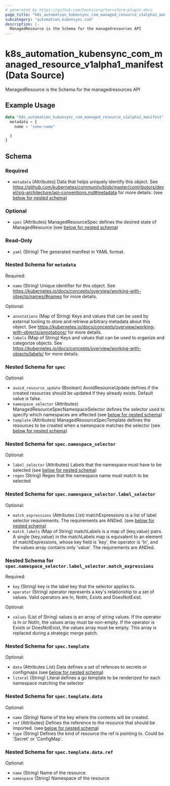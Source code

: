 ```yaml
---
# generated by https://github.com/hashicorp/terraform-plugin-docs
page_title: "k8s_automation_kubensync_com_managed_resource_v1alpha1_manifest Data Source - terraform-provider-k8s"
subcategory: "automation.kubensync.com"
description: |-
  ManagedResource is the Schema for the managedresources API
---
```


# k8s_automation_kubensync_com_managed_resource_v1alpha1_manifest (Data Source)

ManagedResource is the Schema for the managedresources API

## Example Usage

```terraform
data "k8s_automation_kubensync_com_managed_resource_v1alpha1_manifest" "example" {
  metadata = {
    name = "some-name"

  }
}
```

<!-- schema generated by tfplugindocs -->
## Schema

### Required

- `metadata` (Attributes) Data that helps uniquely identify this object. See https://github.com/kubernetes/community/blob/master/contributors/devel/sig-architecture/api-conventions.md#metadata for more details. (see [below for nested schema](#nestedatt--metadata))

### Optional

- `spec` (Attributes) ManagedResourceSpec defines the desired state of ManagedResource (see [below for nested schema](#nestedatt--spec))

### Read-Only

- `yaml` (String) The generated manifest in YAML format.

<a id="nestedatt--metadata"></a>
### Nested Schema for `metadata`

Required:

- `name` (String) Unique identifier for this object. See https://kubernetes.io/docs/concepts/overview/working-with-objects/names/#names for more details.

Optional:

- `annotations` (Map of String) Keys and values that can be used by external tooling to store and retrieve arbitrary metadata about this object. See https://kubernetes.io/docs/concepts/overview/working-with-objects/annotations/ for more details.
- `labels` (Map of String) Keys and values that can be used to organize and categorize objects. See https://kubernetes.io/docs/concepts/overview/working-with-objects/labels/ for more details.


<a id="nestedatt--spec"></a>
### Nested Schema for `spec`

Optional:

- `avoid_resource_update` (Boolean) AvoidResourceUpdate defines if the created resources should be updated if they already exists. Default value is false.
- `namespace_selector` (Attributes) ManagedResourceSpecNamespaceSelector defines the selector used to specify which namespaces are affected (see [below for nested schema](#nestedatt--spec--namespace_selector))
- `template` (Attributes) ManagedResourceSpecTemplate defines the resources to be created when a namespace matches the selector (see [below for nested schema](#nestedatt--spec--template))

<a id="nestedatt--spec--namespace_selector"></a>
### Nested Schema for `spec.namespace_selector`

Optional:

- `label_selector` (Attributes) Labels that the namespace must have to be selected (see [below for nested schema](#nestedatt--spec--namespace_selector--label_selector))
- `regex` (String) Regex that the namespace name must match to be selected

<a id="nestedatt--spec--namespace_selector--label_selector"></a>
### Nested Schema for `spec.namespace_selector.label_selector`

Optional:

- `match_expressions` (Attributes List) matchExpressions is a list of label selector requirements. The requirements are ANDed. (see [below for nested schema](#nestedatt--spec--namespace_selector--label_selector--match_expressions))
- `match_labels` (Map of String) matchLabels is a map of {key,value} pairs. A single {key,value} in the matchLabels map is equivalent to an element of matchExpressions, whose key field is 'key', the operator is 'In', and the values array contains only 'value'. The requirements are ANDed.

<a id="nestedatt--spec--namespace_selector--label_selector--match_expressions"></a>
### Nested Schema for `spec.namespace_selector.label_selector.match_expressions`

Required:

- `key` (String) key is the label key that the selector applies to.
- `operator` (String) operator represents a key's relationship to a set of values. Valid operators are In, NotIn, Exists and DoesNotExist.

Optional:

- `values` (List of String) values is an array of string values. If the operator is In or NotIn, the values array must be non-empty. If the operator is Exists or DoesNotExist, the values array must be empty. This array is replaced during a strategic merge patch.




<a id="nestedatt--spec--template"></a>
### Nested Schema for `spec.template`

Optional:

- `data` (Attributes List) Data defines a set of refences to secrets or configmaps (see [below for nested schema](#nestedatt--spec--template--data))
- `literal` (String) Literal defines a go template to be renderized for each namespace matching the selector

<a id="nestedatt--spec--template--data"></a>
### Nested Schema for `spec.template.data`

Optional:

- `name` (String) Name of the key where the contents will be created.
- `ref` (Attributes) Defines the reference to the resource that should be imported. (see [below for nested schema](#nestedatt--spec--template--data--ref))
- `type` (String) Defines the kind of resource the ref is pointing to. Could be 'Secret' or 'ConfigMap'.

<a id="nestedatt--spec--template--data--ref"></a>
### Nested Schema for `spec.template.data.ref`

Optional:

- `name` (String) Name of the resource.
- `namespace` (String) Namespace of the resource
